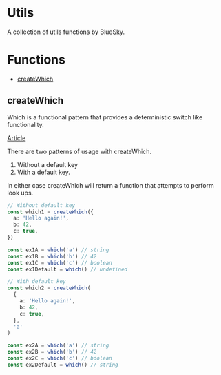 # Utils

A collection of utils functions by BlueSky.

# Functions

- [createWhich](#user-content-createwhich)

## createWhich

Which is a functional pattern that provides a deterministic switch like
functionality.

[Article](https://medium.com/@hansoksendahl/utils-deterministic-switch-statements-with-which-7ef9daa53d85)

There are two patterns of usage with createWhich.

1. Without a default key
2. With a default key.

In either case createWhich will return a function that attempts to perform look
ups.

```ts
// Without default key
const which1 = createWhich({
  a: 'Hello again!',
  b: 42,
  c: true,
})

const ex1A = which('a') // string
const ex1B = which('b') // 42
const ex1C = which('c') // boolean
const ex1Default = which() // undefined

// With default key
const which2 = createWhich(
  {
    a: 'Hello again!',
    b: 42,
    c: true,
  },
  'a'
)

const ex2A = which('a') // string
const ex2B = which('b') // 42
const ex2C = which('c') // boolean
const ex2Default = which() // string
```
